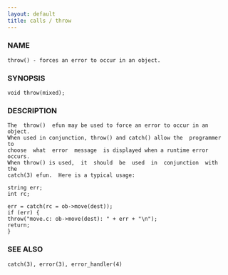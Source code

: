 ```yaml
---
layout: default
title: calls / throw
---
```


### NAME

    throw() - forces an error to occur in an object.

### SYNOPSIS

    void throw(mixed);

### DESCRIPTION

    The  throw()  efun may be used to force an error to occur in an object.
    When used in conjunction, throw() and catch() allow the  programmer  to
    choose  what  error  message  is displayed when a runtime error occurs.
    When throw() is used,  it  should  be  used  in  conjunction  with  the
    catch(3) efun.  Here is a typical usage:

    string err;
    int rc;

    err = catch(rc = ob->move(dest));
    if (err) {
    throw("move.c: ob->move(dest): " + err + "\n");
    return;
    }

### SEE ALSO

    catch(3), error(3), error_handler(4)
